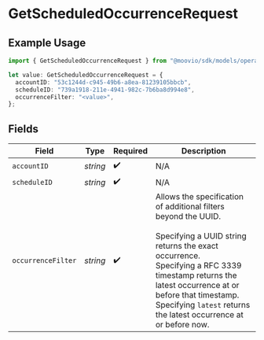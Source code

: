 # GetScheduledOccurrenceRequest

## Example Usage

```typescript
import { GetScheduledOccurrenceRequest } from "@moovio/sdk/models/operations";

let value: GetScheduledOccurrenceRequest = {
  accountID: "53c1244d-c945-49b6-a8ea-81239105bbcb",
  scheduleID: "739a1918-211e-4941-982c-7b6ba8d994e8",
  occurrenceFilter: "<value>",
};
```

## Fields

| Field                                                                                                                                                                                                                                                                                  | Type                                                                                                                                                                                                                                                                                   | Required                                                                                                                                                                                                                                                                               | Description                                                                                                                                                                                                                                                                            |
| -------------------------------------------------------------------------------------------------------------------------------------------------------------------------------------------------------------------------------------------------------------------------------------- | -------------------------------------------------------------------------------------------------------------------------------------------------------------------------------------------------------------------------------------------------------------------------------------- | -------------------------------------------------------------------------------------------------------------------------------------------------------------------------------------------------------------------------------------------------------------------------------------- | -------------------------------------------------------------------------------------------------------------------------------------------------------------------------------------------------------------------------------------------------------------------------------------- |
| `accountID`                                                                                                                                                                                                                                                                            | *string*                                                                                                                                                                                                                                                                               | :heavy_check_mark:                                                                                                                                                                                                                                                                     | N/A                                                                                                                                                                                                                                                                                    |
| `scheduleID`                                                                                                                                                                                                                                                                           | *string*                                                                                                                                                                                                                                                                               | :heavy_check_mark:                                                                                                                                                                                                                                                                     | N/A                                                                                                                                                                                                                                                                                    |
| `occurrenceFilter`                                                                                                                                                                                                                                                                     | *string*                                                                                                                                                                                                                                                                               | :heavy_check_mark:                                                                                                                                                                                                                                                                     | Allows the specification of additional filters beyond the UUID.<br/><br/>Specifying a UUID string returns the exact occurrence.<br/>Specifying a RFC 3339 timestamp returns the latest occurrence at or before that timestamp.<br/>Specifying `latest` returns the latest occurrence at or before now. |